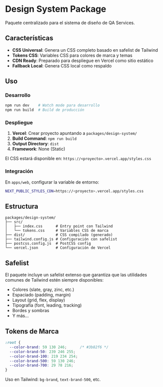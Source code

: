 # Design System Package

Paquete centralizado para el sistema de diseño de QA Services.

## Características

- **CSS Universal**: Genera un CSS completo basado en safelist de Tailwind
- **Tokens CSS**: Variables CSS para colores de marca y temas
- **CDN Ready**: Preparado para despliegue en Vercel como sitio estático
- **Fallback Local**: Genera CSS local como respaldo

## Uso

### Desarrollo

```bash
npm run dev    # Watch mode para desarrollo
npm run build  # Build de producción
```

### Despliegue

1. **Vercel**: Crear proyecto apuntando a `packages/design-system/`
2. **Build Command**: `npm run build`
3. **Output Directory**: `dist`
4. **Framework**: None (Static)

El CSS estará disponible en: `https://<proyecto>.vercel.app/styles.css`

### Integración

En `apps/web`, configurar la variable de entorno:

```bash
NEXT_PUBLIC_STYLES_CDN=https://<proyecto>.vercel.app/styles.css
```

## Estructura

```
packages/design-system/
├── src/
│   ├── index.css      # Entry point con Tailwind
│   └── tokens.css     # Variables CSS de marca
├── dist/              # CSS compilado (generado)
├── tailwind.config.js # Configuración con safelist
├── postcss.config.js  # PostCSS config
└── vercel.json        # Configuración de Vercel
```

## Safelist

El paquete incluye un safelist extenso que garantiza que las utilidades comunes de Tailwind estén siempre disponibles:

- Colores (slate, gray, zinc, etc.)
- Espaciado (padding, margin)
- Layout (grid, flex, display)
- Tipografía (font, leading, tracking)
- Bordes y sombras
- Y más...

## Tokens de Marca

```css
:root {
  --color-brand: 59 130 246;      /* #3b82f6 */
  --color-brand-50: 239 246 255;
  --color-brand-100: 219 234 254;
  --color-brand-500: 59 130 246;
  --color-brand-700: 29 78 216;
}
```

Uso en Tailwind: `bg-brand`, `text-brand-500`, etc.
